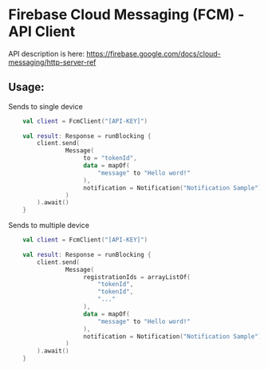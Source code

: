 # Firebase Cloud Messaging (FCM) - API Client

API description is here: https://firebase.google.com/docs/cloud-messaging/http-server-ref

## Usage:


Sends to single device
```kotlin
    val client = FcmClient("[API-KEY]")
    
    val result: Response = runBlocking {
        client.send(
                Message(
                     to = "tokenId",
                     data = mapOf(
                         "message" to "Hello word!"
                     ),
                     notification = Notification("Notification Sample")
                )
        ).await()
    }      
```
Sends to multiple device

```kotlin
    val client = FcmClient("[API-KEY]")
    
    val result: Response = runBlocking {
        client.send(
                Message(
                     registrationIds = arrayListOf(
                         "tokenId",
                         "tokenId",
                         "..."
                     ),
                     data = mapOf(
                         "message" to "Hello word!"
                     ),
                     notification = Notification("Notification Sample")
                )
        ).await()
    }
```
